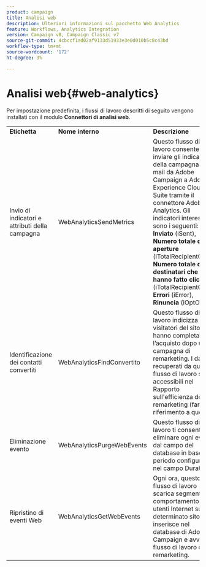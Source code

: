 ```yaml
---
product: campaign
title: Analisi web
description: Ulteriori informazioni sul pacchetto Web Analytics
feature: Workflows, Analytics Integration
version: Campaign v8, Campaign Classic v7
source-git-commit: 4cbccf1ad02af9133d51933e3e0d010b5c8c43bd
workflow-type: tm+mt
source-wordcount: '172'
ht-degree: 3%

---
```



# Analisi web{#web-analytics}



Per impostazione predefinita, i flussi di lavoro descritti di seguito vengono installati con il modulo **Connettori di analisi web**.

<table> 
 <tbody> 
  <tr> 
   <td> <strong>Etichetta</strong><br /> </td> 
   <td> <strong>Nome interno</strong><br /> </td> 
   <td> <strong>Descrizione</strong><br /> </td> 
  </tr> 
  <tr> 
   <td> <span class="uicontrol">Invio di indicatori e attributi della campagna</span> <br /> </td> 
   <td> <span class="uicontrol">WebAnalyticsSendMetrics</span> <br /> </td> 
   <td> Questo flusso di lavoro consente di inviare gli indicatori della campagna e-mail da Adobe Campaign a Adobe Experience Cloud Suite tramite il connettore Adobe® Analytics. Gli indicatori interessati sono i seguenti: <strong>Inviato</strong> (iSent), <strong>Numero totale di aperture</strong> (iTotalRecipientOpen), <strong>Numero totale di destinatari che hanno fatto clic</strong> (iTotalRecipientClick), <strong>Errori</strong> (iError), <strong>Rinuncia</strong> (iOptOut).<br /> </td> 
  </tr> 
  <tr> 
   <td> <span class="uicontrol">Identificazione dei contatti convertiti</span> <br /> </td> 
   <td> <span class="uicontrol">WebAnalyticsFindConvertito</span> <br /> </td> 
   <td> Questo flusso di lavoro indicizza i visitatori del sito che hanno completato l’acquisto dopo una campagna di remarketing. I dati recuperati da questo flusso di lavoro sono accessibili nel <span class="uicontrol">Rapporto sull'efficienza del remarketing</span> (fare riferimento a questo ). <br /> </td> 
  </tr> 
  <tr> 
   <td> <span class="uicontrol">Eliminazione evento</span> <br /> </td> 
   <td> <span class="uicontrol">WebAnalyticsPurgeWebEvents</span> <br /> </td> 
   <td> Questo flusso di lavoro ti consente di eliminare ogni evento dal campo del database in base al periodo configurato nel campo <span class="uicontrol">Durata</span>. <br /> </td> 
  </tr> 
  <tr> 
   <td> <span class="uicontrol">Ripristino di eventi Web</span> <br /> </td> 
   <td> <span class="uicontrol">WebAnalyticsGetWebEvents</span> <br /> </td> 
   <td> Ogni ora, questo flusso di lavoro scarica segmenti sul comportamento degli utenti Internet su un determinato sito, li inserisce nel database di Adobe Campaign e avvia il flusso di lavoro di remarketing. <br /> </td> 
  </tr> 
 </tbody> 
</table>

